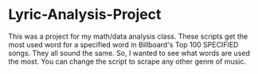 # Lyric-Analysis-Project

This was a project for my math/data analysis class. These scripts get the most used word for a specified word in Billboard's Top 100 SPECIFIED songs.
They all sound the same. So, I wanted to see what words are used the most. You can change the script to scrape any other genre of music.
